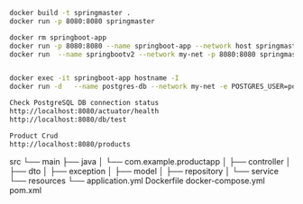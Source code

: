 

```bash
docker build -t springmaster .
docker run -p 8080:8080 springmaster

docker rm springboot-app
docker run -p 8080:8080 --name springboot-app --network host springmaster
docker run  --name springbootv2 --network my-net -p 8080:8080 springmaster


docker exec -it springboot-app hostname -I
docker run -d   --name postgres-db --network my-net -e POSTGRES_USER=postgres -e POSTGRES_PASSWORD=postgres -e POSTGRES_DB=mydb -p 5432:5432  postgres:15


```

```bash
Check PostgreSQL DB connection status
http://localhost:8080/actuator/health
http://localhost:8080/db/test
```

```bash
Product Crud
http://localhost:8080/products
```




src
└── main
    ├── java
    │   └── com.example.productapp
    │       ├── controller
    │       ├── dto
    │       ├── exception
    │       ├── model
    │       ├── repository
    │       └── service
    └── resources
        └── application.yml
Dockerfile
docker-compose.yml
pom.xml
